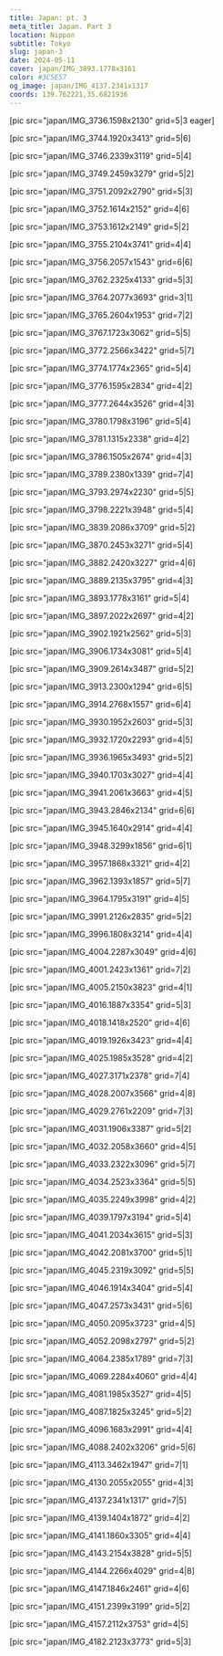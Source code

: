 ```yaml
---
title: Japan: pt. 3
meta_title: Japan. Part 3
location: Nippon
subtitle: Tokyo
slug: japan-3
date: 2024-05-11
cover: japan/IMG_3893.1778x3161
color: #3C5E57
og_image: japan/IMG_4137.2341x1317
coords: 139.762221,35.6821936
---
```


[pic src="japan/IMG_3736.1598x2130" grid=5|3 eager]

[pic src="japan/IMG_3744.1920x3413" grid=5|6]

[pic src="japan/IMG_3746.2339x3119" grid=5|4]

[pic src="japan/IMG_3749.2459x3279" grid=5|2]

[pic src="japan/IMG_3751.2092x2790" grid=5|3]

[pic src="japan/IMG_3752.1614x2152" grid=4|6]

[pic src="japan/IMG_3753.1612x2149" grid=5|2]

[pic src="japan/IMG_3755.2104x3741" grid=4|4]

[pic src="japan/IMG_3756.2057x1543" grid=6|6]

[pic src="japan/IMG_3762.2325x4133" grid=5|3]

[pic src="japan/IMG_3764.2077x3693" grid=3|1]

[pic src="japan/IMG_3765.2604x1953" grid=7|2]

[pic src="japan/IMG_3767.1723x3062" grid=5|5]

[pic src="japan/IMG_3772.2566x3422" grid=5|7]

[pic src="japan/IMG_3774.1774x2365" grid=5|4]

[pic src="japan/IMG_3776.1595x2834" grid=4|2]

[pic src="japan/IMG_3777.2644x3526" grid=4|3]

[pic src="japan/IMG_3780.1798x3196" grid=5|4]

[pic src="japan/IMG_3781.1315x2338" grid=4|2]

[pic src="japan/IMG_3786.1505x2674" grid=4|3]

[pic src="japan/IMG_3789.2380x1339" grid=7|4]

[pic src="japan/IMG_3793.2974x2230" grid=5|5]

[pic src="japan/IMG_3798.2221x3948" grid=5|4]

[pic src="japan/IMG_3839.2086x3709" grid=5|2]

[pic src="japan/IMG_3870.2453x3271" grid=5|4]

[pic src="japan/IMG_3882.2420x3227" grid=4|6]

[pic src="japan/IMG_3889.2135x3795" grid=4|3]

[pic src="japan/IMG_3893.1778x3161" grid=5|4]

[pic src="japan/IMG_3897.2022x2697" grid=4|2]

[pic src="japan/IMG_3902.1921x2562" grid=5|3]

[pic src="japan/IMG_3906.1734x3081" grid=5|4]

[pic src="japan/IMG_3909.2614x3487" grid=5|2]

[pic src="japan/IMG_3913.2300x1294" grid=6|5]

[pic src="japan/IMG_3914.2768x1557" grid=6|4]

[pic src="japan/IMG_3930.1952x2603" grid=5|3]

[pic src="japan/IMG_3932.1720x2293" grid=4|5]

[pic src="japan/IMG_3936.1965x3493" grid=5|2]

[pic src="japan/IMG_3940.1703x3027" grid=4|4]

[pic src="japan/IMG_3941.2061x3663" grid=4|5]

[pic src="japan/IMG_3943.2846x2134" grid=6|6]

[pic src="japan/IMG_3945.1640x2914" grid=4|4]

[pic src="japan/IMG_3948.3299x1856" grid=6|1]

[pic src="japan/IMG_3957.1868x3321" grid=4|2]

[pic src="japan/IMG_3962.1393x1857" grid=5|7]

[pic src="japan/IMG_3964.1795x3191" grid=4|5]

[pic src="japan/IMG_3991.2126x2835" grid=5|2]

[pic src="japan/IMG_3996.1808x3214" grid=4|4]

[pic src="japan/IMG_4004.2287x3049" grid=4|6]

[pic src="japan/IMG_4001.2423x1361" grid=7|2]

[pic src="japan/IMG_4005.2150x3823" grid=4|1]

[pic src="japan/IMG_4016.1887x3354" grid=5|3]

[pic src="japan/IMG_4018.1418x2520" grid=4|6]

[pic src="japan/IMG_4019.1926x3423" grid=4|4]

[pic src="japan/IMG_4025.1985x3528" grid=4|2]

[pic src="japan/IMG_4027.3171x2378" grid=7|4]

[pic src="japan/IMG_4028.2007x3566" grid=4|8]

[pic src="japan/IMG_4029.2761x2209" grid=7|3]

[pic src="japan/IMG_4031.1906x3387" grid=5|2]

[pic src="japan/IMG_4032.2058x3660" grid=4|5]

[pic src="japan/IMG_4033.2322x3096" grid=5|7]

[pic src="japan/IMG_4034.2523x3364" grid=5|5]

[pic src="japan/IMG_4035.2249x3998" grid=4|2]

[pic src="japan/IMG_4039.1797x3194" grid=5|4]

[pic src="japan/IMG_4041.2034x3615" grid=5|3]

[pic src="japan/IMG_4042.2081x3700" grid=5|1]

[pic src="japan/IMG_4045.2319x3092" grid=5|5]

[pic src="japan/IMG_4046.1914x3404" grid=5|4]

[pic src="japan/IMG_4047.2573x3431" grid=5|6]

[pic src="japan/IMG_4050.2095x3723" grid=4|5]

[pic src="japan/IMG_4052.2098x2797" grid=5|2]

[pic src="japan/IMG_4064.2385x1789" grid=7|3]

[pic src="japan/IMG_4069.2284x4060" grid=4|4]

[pic src="japan/IMG_4081.1985x3527" grid=4|5]

[pic src="japan/IMG_4087.1825x3245" grid=5|2]

[pic src="japan/IMG_4096.1683x2991" grid=4|4]

[pic src="japan/IMG_4088.2402x3206" grid=5|6]

[pic src="japan/IMG_4113.3462x1947" grid=7|1]

[pic src="japan/IMG_4130.2055x2055" grid=4|3]

[pic src="japan/IMG_4137.2341x1317" grid=7|5]

[pic src="japan/IMG_4139.1404x1872" grid=4|2]

[pic src="japan/IMG_4141.1860x3305" grid=4|4]

[pic src="japan/IMG_4143.2154x3828" grid=5|5]

[pic src="japan/IMG_4144.2266x4029" grid=4|8]

[pic src="japan/IMG_4147.1846x2461" grid=4|6]

[pic src="japan/IMG_4151.2399x3199" grid=5|2]

[pic src="japan/IMG_4157.2112x3753" grid=4|5]

[pic src="japan/IMG_4182.2123x3773" grid=5|3]
